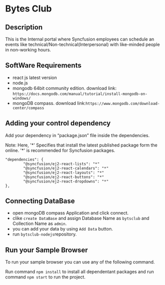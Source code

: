 # Bytes Club

## Description

This is the Internal portal where Syncfusion employees can schedule an events like technical/Non-technical(Interpersonal) with like-minded people in non-working hours. 

## SoftWare Requirements

* react js latest version 
* node.js 
* mongodb 64bit community edition. download link: `https://docs.mongodb.com/manual/tutorial/install-mongodb-on-windows/`
* mongoDB compass. download link:`https://www.mongodb.com/download-center/compass`

## Adding your control dependency

Add your dependency in “package.json” file inside the dependencies.

Note: Here, '\*' Specifies that install the latest published package form the online. '\*' is recommended for Syncfusion packages.

```
"dependencies": {
        "@syncfusion/ej2-react-lists": "*"
        "@syncfusion/ej2-react-calendars": "*"
        "@syncfusion/ej2-react-layouts": "*"
        "@syncfusion/ej2-react-buttons": "*"
        "@syncfusion/ej2-react-dropdowns": "*"
},
```

## Connecting DataBase

* open mongoDB compass Application and click connect.
* clike `create DataBase` and assign Database Name as `bytsclub`  and Collection Name as `admin`.
* you can add your data by using `Add Data` button.
* run `bytsclub-nodejs`repository.

## Run your Sample Browser

To run your sample browser you can use any of the following command.

Run command `npm install` to install all dependentant packages and run  command `npm start` to run the project.


